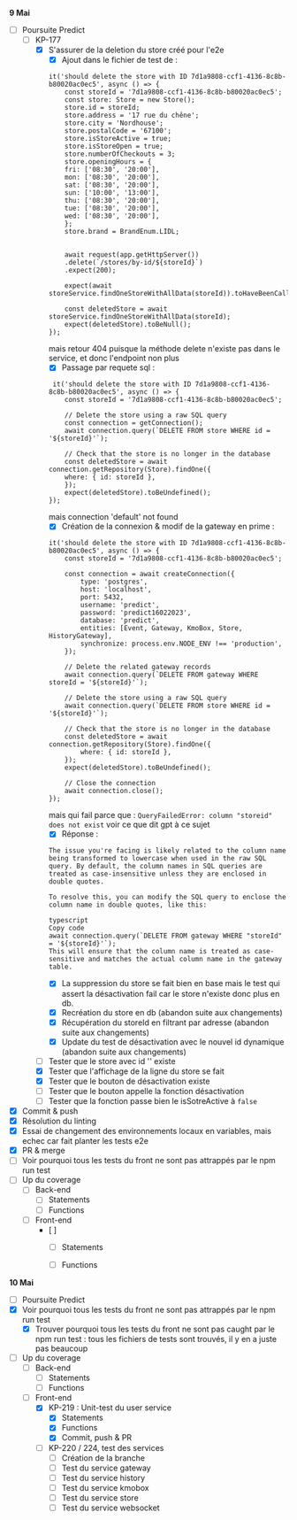 **9 Mai**
- [ ] Poursuite Predict
    - [ ] KP-177
        - [x] S'assurer de la deletion du store créé pour l'e2e
            - [x] Ajout dans le fichier de test de :
            ```
            it('should delete the store with ID 7d1a9808-ccf1-4136-8c8b-b80020ac0ec5', async () => {
                const storeId = '7d1a9808-ccf1-4136-8c8b-b80020ac0ec5';
                const store: Store = new Store();
                store.id = storeId;
                store.address = '17 rue du chêne';
                store.city = 'Nordhouse';
                store.postalCode = '67100';
                store.isStoreActive = true;
                store.isStoreOpen = true;
                store.numberOfCheckouts = 3;
                store.openingHours = {
                fri: ['08:30', '20:00'],
                mon: ['08:30', '20:00'],
                sat: ['08:30', '20:00'],
                sun: ['10:00', '13:00'],
                thu: ['08:30', '20:00'],
                tue: ['08:30', '20:00'],
                wed: ['08:30', '20:00'],
                };
                store.brand = BrandEnum.LIDL;
            
            
                await request(app.getHttpServer())
                .delete(`/stores/by-id/${storeId}`)
                .expect(200);
            
                expect(await storeService.findOneStoreWithAllData(storeId)).toHaveBeenCalled();
            
                const deletedStore = await storeService.findOneStoreWithAllData(storeId);
                expect(deletedStore).toBeNull();
            });
            ```
            mais retour 404 puisque la méthode delete n'existe pas dans le service, et donc l'endpoint non plus
            - [x] Passage par requete sql : 
            ```
             it('should delete the store with ID 7d1a9808-ccf1-4136-8c8b-b80020ac0ec5', async () => {
                const storeId = '7d1a9808-ccf1-4136-8c8b-b80020ac0ec5';
            
                // Delete the store using a raw SQL query
                const connection = getConnection();
                await connection.query(`DELETE FROM store WHERE id = '${storeId}'`);
            
                // Check that the store is no longer in the database
                const deletedStore = await connection.getRepository(Store).findOne({
                where: { id: storeId },
                });
                expect(deletedStore).toBeUndefined();
            });
            ```
            mais connection 'default' not found
            - [x] Création de la connexion & modif de la gateway en prime : 
            ```
            it('should delete the store with ID 7d1a9808-ccf1-4136-8c8b-b80020ac0ec5', async () => {
                const storeId = '7d1a9808-ccf1-4136-8c8b-b80020ac0ec5';

                const connection = await createConnection({
                    type: 'postgres',
                    host: 'localhost',
                    port: 5432,
                    username: 'predict',
                    password: 'predict16022023',
                    database: 'predict',
                    entities: [Event, Gateway, KmoBox, Store, HistoryGateway],
                    synchronize: process.env.NODE_ENV !== 'production',
                });

                // Delete the related gateway records
                await connection.query(`DELETE FROM gateway WHERE storeId = '${storeId}'`);

                // Delete the store using a raw SQL query
                await connection.query(`DELETE FROM store WHERE id = '${storeId}'`);

                // Check that the store is no longer in the database
                const deletedStore = await connection.getRepository(Store).findOne({
                    where: { id: storeId },
                });
                expect(deletedStore).toBeUndefined();

                // Close the connection
                await connection.close();
            });
            ```
            mais qui fail parce que : ```QueryFailedError: column "storeid" does not exist``` 
            voir ce que dit gpt à ce sujet
            - [x] Réponse : 
            ```
            The issue you're facing is likely related to the column name being transformed to lowercase when used in the raw SQL query. By default, the column names in SQL queries are treated as case-insensitive unless they are enclosed in double quotes.

            To resolve this, you can modify the SQL query to enclose the column name in double quotes, like this:

            typescript
            Copy code
            await connection.query(`DELETE FROM gateway WHERE "storeId" = '${storeId}'`);
            This will ensure that the column name is treated as case-sensitive and matches the actual column name in the gateway table.
            ```
            - [x] La suppression du store se fait bien en base mais le test qui assert la désactivation fail car le store n'existe donc plus en db.
            - [x] Recréation du store en db (abandon suite aux changements)
            - [x] Récupération du storeId en filtrant par adresse (abandon suite aux changements)
            - [x] Update du test de désactivation avec le nouvel id dynamique (abandon suite aux changements)
        - [ ] Tester que le store avec id '' existe
        - [x] Tester que l'affichage de la ligne du store se fait
        - [x] Tester que le bouton de désactivation existe
        - [ ] Tester que le bouton appelle la fonction désactivation
        - [ ] Tester que la fonction passe bien le isSotreActive à ```false```
- [x] Commit & push
- [x] Résolution du linting
- [x] Essai de changement des environnements locaux en variables, mais echec car fait planter les tests e2e
- [x] PR & merge
- [ ] Voir pourquoi tous les tests du front ne sont pas attrappés par le npm run test
- [ ] Up du coverage
    - [ ] Back-end
        - [ ] Statements
        - [ ] Functions
    - [ ] Front-end
        - [ ]  
            - [ ] Statements
            - [ ] Functions


**10 Mai**
- [ ] Poursuite Predict
- [x] Voir pourquoi tous les tests du front ne sont pas attrappés par le npm run test
    - [x] Trouver pourquoi tous les tests du front ne sont pas caught par le npm run test : tous les fichiers de tests sont trouvés, il y en a juste pas beaucoup
- [ ] Up du coverage
    - [ ] Back-end
        - [ ] Statements
        - [ ] Functions
    - [ ] Front-end
        - [x] KP-219 : Unit-test du user service
            - [x] Statements
            - [x] Functions
            - [x] Commit, push & PR
        - [ ] KP-220 / 224, test des services
            - [ ] Création de la branche
            - [ ] Test du service gateway
            - [ ] Test du service history
            - [ ] Test du service kmobox
            - [ ] Test du service store
            - [ ] Test du service websocket